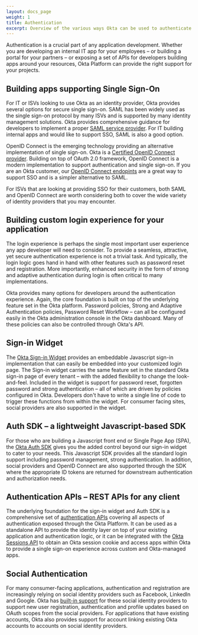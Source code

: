 ```yaml
---
layout: docs_page
weight: 1
title: Authentication
excerpt: Overview of the various ways Okta can be used to authenticate users depending on your needs.
---
```


Authentication is a crucial part of any application development.  Whether you are developing an internal IT app for your employees – or building a portal for your partners – or exposing a set of APIs for developers building apps around your resources, Okta Platform can provide the right support for your projects.

## Building apps supporting Single Sign-On

For IT or ISVs looking to use Okta as an identity provider, Okta
provides several options for secure single sign-on.  SAML has been
widely used as the single sign-on protocol by many ISVs and is
supported by many identity management solutions.  Okta provides
comprehensive guidance for developers to implement a proper
[SAML service provider](/docs/guides/saml_guidance.html).
For IT building internal apps and would like to support SSO, SAML is
also a good option.

OpenID Connect is the emerging technology providing an alternative
implementation of single sign-on.
Okta is a [Certified OpenID Connect provider](http://openid.net/certification/).
Building on top of OAuth 2.0 framework, OpenID Connect is a modern
implementation to support authentication and single sign-on.  If you
are an Okta customer, our [OpenID Connect endopints](/docs/api/resources/oidc.html) are a great way to support SSO and
is a simpler alternative to SAML.

For ISVs that are looking at providing SSO for their customers, both
SAML and OpenID Connect are worth considering both to cover the
wide variety of identity providers that you may encounter.

## Building custom login experience for your application

The login experience is perhaps the single most important user
experience any app developer will need to consider.  To provide a
seamless, attractive, yet secure authentication experience is not a
trivial task.  And typically, the login logic goes hand in hand with
other features such as password reset and registration.  More
importantly, enhanced security in the form of strong and adaptive
authentication during login is often critical to many implementations.

Okta provides many options for developers around the authentication
experience.  Again, the core foundation is built on top of the
underlying feature set in the Okta platform.  Password policies,
Strong and Adaptive Authentication policies, Password Reset Workflow –
can all be configured easily in the Okta administration console in the Okta dashboard.
 Many of these policies can also be controlled through Okta's API.

## Sign-in Widget

The [Okta Sign-in Widget](/code/javascript/okta_sign-in_widget.html)
provides an embeddable Javascript sign-in implementation that can
easily be embedded into your customized login page.  The Sign-in
widget carries the same feature set in the standard Okta sign-in page
of every tenant – with the added flexibility to change the
look-and-feel.  Included in the widget is support for password reset,
forgotten password and strong authentication – all of which are  driven
by policies configured in Okta.  Developers don't have to write a
single line of code to trigger these functions from within the widget.
For consumer facing sites, social providers are also supported in the
widget.

## Auth SDK – a lightweight Javascript-based SDK

For those who are building a Javascript front end or Single Page App
(SPA), the [Okta Auth SDK](/code/javascript/okta_auth_sdk)
gives you the added control beyond our sign-in widget to cater to your
needs.  This Javascript SDK provides all the standard login support
including password management, strong authentication.  In addition,
social providers and OpenID Connect are also supported through the SDK where
the appropriate ID tokens are returned for downstream authentication
and authorization needs.

## Authentication APIs – REST APIs for any client

The underlying foundation for the sign-in widget and Auth SDK is a
comprehensive set of [authentication APIs](/docs/api/resources/authn.html) covering all aspects of
authentication exposed through the Okta Platform.  It can be used as a
standalone API to provide the identity layer on top of your existing
application and authentication logic, or it can be integrated with the
[Okta Sessions API](/docs/api/resources/sessions.html) to obtain an Okta session cookie and access apps
within Okta to provide a single sign-on experience across custom and
Okta-managed apps.

## Social Authentication

For many consumer-facing applications, authentication and registration
are increasingly relying on social identity providers such as
Facebook, LinkedIn and Google. Okta has [built-in support](docs/api/resources/social_authentication.html) for these
social identity providers to support new user registration,
authentication and profile updates based on OAuth scopes from the
social providers.  For applications that have existing accounts, Okta
also provides support for account linking existing Okta accounts to
accounts on social identity providers.
